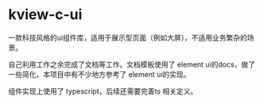 # kview-c-ui
一款科技风格的ui组件库，适用于展示型页面（例如大屏），不适用业务繁杂的场景。


自己利用工作之余完成了文档等工作。文档模板使用了 element ui的docs，做了一些简化，本项目中有不少地方参考了 element ui的实现。

组件实现上使用了 typescript，后续还需要完善ts 相关定义。

